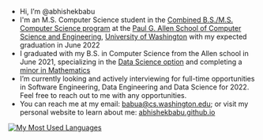 - Hi, I’m @abhishekbabu
- I'm an M.S. Computer Science student in the [Combined B.S./M.S. Computer Science program](https://www.cs.washington.edu/academics/bsms) at the [Paul G. Allen School of Computer Science and Engineering](https://www.cs.washington.edu/), [University of Washington](http://www.washington.edu/) with my expected graduation in June 2022
- I graduated with my B.S. in Computer Science from the Allen school in June 2021, specializing in the [Data Science option](https://www.cs.washington.edu/academics/ugrad/current-students/degree/data-science) and completing a [minor in Mathematics](https://math.washington.edu/math-minor)
- I’m currently looking and actively interviewing for full-time opportunities in Software Engineering, Data Engineering and Data Science for 2022. Feel free to reach out to me with any opportunities.
- You can reach me at my email: [babua@cs.washington.edu](mailto:babua@cs.washington.edu); or visit my personal website to learn about me: [abhishekbabu.github.io](https://abhishekbabu.github.io/)

[![My Most Used Languages](https://github-readme-stats.vercel.app/api/top-langs/?username=abhishekbabu)](https://github.com/anuraghazra/github-readme-stats)
